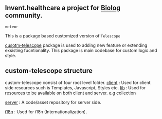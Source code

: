 ## Invent.healthcare a project for [Biolog](../biolog) community. 

```
meteor

```

This is a package based customized  version of `Telescope` 

[cusotm-telescope](../package/custom-telescope)  package is used to  adding new feature or extending exsisting fucntionality. This package is main codebase for custom logic and style.



## custom-telescope structure
custom-telescope consist of four root level folder.
[client](../package/custom-telescope/client) : Used for client side resources such is Templates, Javascript, Styles etc.
[lib](/package/custom-telescope/lib) : Used for resources to be available on both client and server. e.g collection

[server](/package/custom-telescope/server) : A code/asset repository for server side.

[i18n](/package/custom-telescope/server) : Used for i18n (Internationalization).



